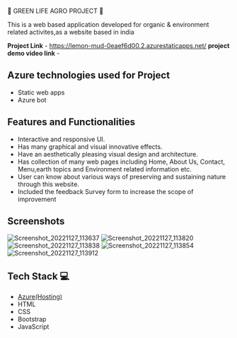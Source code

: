 🌱 GREEN LIFE AGRO PROJECT 🌱

This is a web based application developed for organic & environment related activites,as a website based in india

**Project Link** - https://lemon-mud-0eaef6d00.2.azurestaticapps.net/
**project demo video link** - 

## Azure technologies used for Project

- Static web apps
- Azure bot

## Features and Functionalities 

- Interactive and responsive UI.
- Has many graphical and visual innovative effects.
- Have an aesthetically pleasing visual design and architecture.
- Has collection of many web pages including Home, About Us, Contact, Menu,earth topics and Environment related information etc.
- User can know about various ways of preserving and sustaining nature through this website.
- Included the feedback Survey form to increase the scope of improvement 

## Screenshots

![Screenshot_20221127_113637](https://user-images.githubusercontent.com/118334300/204121830-332d51b9-85a1-4d22-a8b4-940f570c7360.png)
![Screenshot_20221127_113820](https://user-images.githubusercontent.com/118334300/204121833-87ddba33-f00a-4083-8123-d6bb93ef738f.png)
![Screenshot_20221127_113838](https://user-images.githubusercontent.com/118334300/204121840-49bb39d5-edf7-42b5-9529-d0b47145c653.png)
![Screenshot_20221127_113854](https://user-images.githubusercontent.com/118334300/204121844-a1ecb3e1-5d29-4183-83ce-a87ca541491a.png)
![Screenshot_20221127_113912](https://user-images.githubusercontent.com/118334300/204121847-6bf1395c-3469-425e-ac0e-6ba3409fad8f.png)

## Tech Stack 💻
- [Azure(Hosting)](https://azure.microsoft.com/en-in/features/azure-portal/)
- HTML
- CSS
- Bootstrap
- JavaScript
